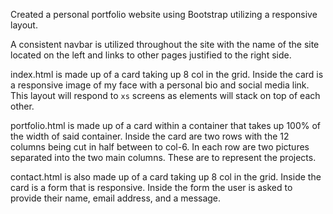 Created a personal portfolio website using Bootstrap utilizing a responsive layout.

A consistent navbar is utilized throughout the site with the name of the site located on the left and links to other pages justified to the right side.

index.html is made up of a card taking up 8 col in the grid. Inside the card is a responsive image of my face with a personal bio and social media link. This layout will respond to `xs` screens as elements will stack on top of each other.

portfolio.html is made up of a card within a container that takes up 100% of the width of said container. Inside the card are two rows with the 12 columns being cut in half between to col-6. In each row are two pictures separated into the two main columns. These are to represent the projects.

contact.html is also made up of a card taking up 8 col in the grid. Inside the card is a form that is responsive. Inside the form the user is asked to provide their name, email address, and a message.